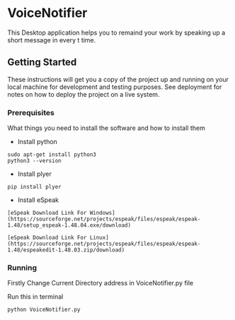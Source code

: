 # VoiceNotifier
This Desktop application helps you to remaind your work by speaking up a short message in every t time.

## Getting Started

These instructions will get you a copy of the project up and running on your local machine for development and testing purposes. See deployment for notes on how to deploy the project on a live system.

### Prerequisites

What things you need to install the software and how to install them
* Install python
```
sudo apt-get install python3
python3 --version
```
* Install plyer
```
pip install plyer
```
* Install eSpeak
```
[eSpeak Download Link For Windows](https://sourceforge.net/projects/espeak/files/espeak/espeak-1.48/setup_espeak-1.48.04.exe/download)

[eSpeak Download Link For Linux](https://sourceforge.net/projects/espeak/files/espeak/espeak-1.48/espeakedit-1.48.03.zip/download)

```
### Running

Firstly Change Current Directory address in VoiceNotifier.py file

Run this in terminal
```
python VoiceNotifier.py
```
